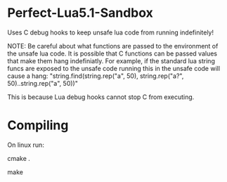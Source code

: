 # Perfect-Lua5.1-Sandbox
Uses C debug hooks to keep unsafe lua code from running indefinitely!

NOTE: Be careful about what functions are passed to the environment of the unsafe lua code.  It is possible that C functions can be passed values that make them hang indefiniatly.  For example, if the standard lua string funcs are exposed to the unsafe code running this in the unsafe code will cause a hang: "string.find(string.rep("a", 50), string.rep("a?", 50)..string.rep("a", 50))"

This is because Lua debug hooks cannot stop C from executing.

# Compiling
On linux run:

cmake .

make
